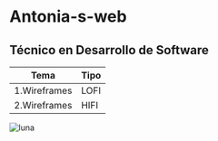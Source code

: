 # Antonia-s-web
Técnico en Desarrollo de Software
---
| Tema | Tipo |
|---------|-------|
|1.Wireframes  | LOFI |
|2.Wireframes  | HIFI|

![luna](http://tinyurl.com/5n8x3vk6)